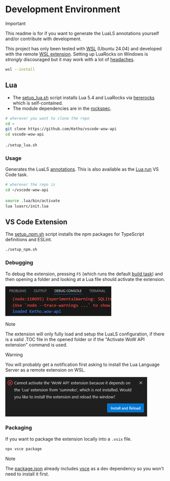 # Development Environment
> [!IMPORTANT]  
> This readme is for if you want to generate the LuaLS annotations yourself and/or contribute with development.

This project has only been tested with [WSL](https://code.visualstudio.com/docs/remote/wsl) (Ubuntu 24.04) and developed with the remote [WSL extension](https://marketplace.visualstudio.com/items?itemName=ms-vscode-remote.remote-wsl). Setting up LuaRocks on Windows is *strongly* discouraged but it may work with a lot of [headaches](https://ketho.github.io/2024/07/04/luarocks-on-windows/).
```sh
wsl --install
```

## Lua
- The [setup_lua.sh](setup_lua.sh) script installs Lua 5.4 and LuaRocks via [hererocks](https://github.com/luarocks/hererocks) which is self-contained.
- The module dependencies are in the [rockspec](https://github.com/Ketho/vscode-wow-api/blob/master/vscode-wow-api-scm-0.rockspec).
```sh
# wherever you want to clone the repo
cd ~
git clone https://github.com/Ketho/vscode-wow-api
cd vscode-wow-api

./setup_lua.sh
```

### Usage
Generates the LuaLS [annotations](Annotations). This is also available as the [Lua run](https://github.com/Ketho/vscode-wow-api/blob/master/.vscode/tasks.json#L19-L28) VS Code task.
```sh
# wherever the repo is
cd ~/vscode-wow-api

source .lua/bin/activate
lua luasrc/init.lua
```

## VS Code Extension
The [setup_npm.sh](setup_npm.sh) script installs the npm packages for TypeScript definitions and ESLint.
```sh
./setup_npm.sh
```

### Debugging
To debug the extension, pressing `F5` (which runs the default [build task](https://github.com/Ketho/vscode-wow-api/blob/master/.vscode/tasks.json#L7-L17)) and then opening a folder and looking at a Lua file should activate the extension.

![](img/setup/debugging_loaded.png)

> [!NOTE]  
> The extension will only fully load and setup the LuaLS configuration, if there is a valid .TOC file in the opened folder or if the "Activate WoW API extension" command is used.

> [!WARNING]
> You will probably get a notification first asking to install the Lua Language Server as a remote extension on WSL.

![](img/setup/install_remote_luals.png)

### Packaging
If you want to package the extension locally into a `.vsix` file.
```sh
npx vsce package
```
> [!NOTE]  
> The [package.json](package.json) already includes [vsce](https://code.visualstudio.com/api/working-with-extensions/publishing-extension) as a dev dependency so you won't need to install it first.
